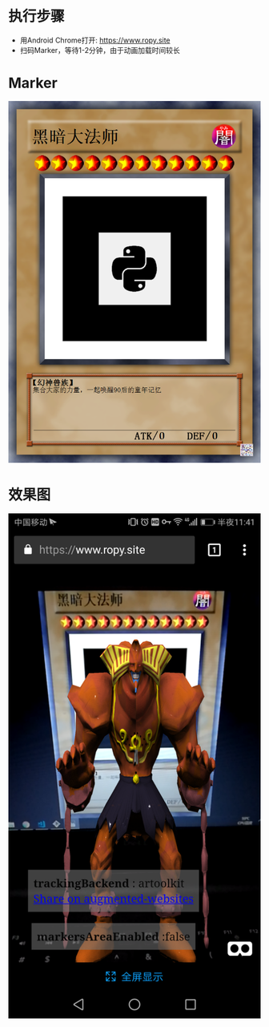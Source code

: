 

# 执行步骤
- 用Android Chrome打开: https://www.ropy.site
- 扫码Marker，等待1-2分钟，由于动画加载时间较长

# Marker
![](marker.png)


# 效果图
![](screenshot.png)
